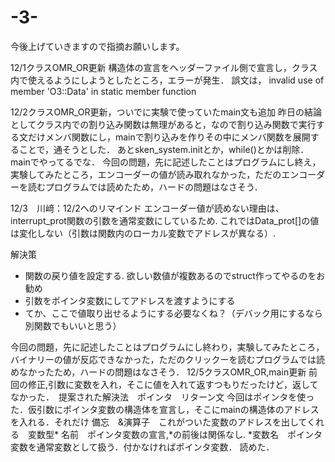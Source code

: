 # -3-
今後上げていきますので指摘お願いします。

12/1クラスOMR_OR更新 構造体の宣言をヘッダーファイル側で宣言し，クラス内で使えるようにしようとしたところ，エラーが発生．
誤文は，
invalid use of member 'O3::Data' in static member function

12/2クラスOMR_OR更新，ついでに実験で使っていたmain文も追加
昨日の結論としてクラス内での割り込み関数は無理があると，なので割り込み関数で実行する文だけメンバ関数にし，mainで割り込みを作りその中にメンバ関数を展開することで，通そうとした．
あとsken_system.initとか，while()とかは削除．mainでやってるでな．
今回の問題，先に記述したことはプログラムにし終え，実験してみたところ，エンコーダーの値が読み取れなかった，ただのエンコーダーを読むプログラムでは読めたため，ハードの問題はなさそう．

12/3　川﨑：12/2へのリマインド
エンコーダー値が読めない理由は、interrupt_prot関数の引数を通常変数にしているため. これではData_prot[]の値は変化しない（引数は関数内のローカル変数でアドレスが異なる）.

解決策

* 関数の戻り値を設定する. 欲しい数値が複数あるのでstruct作ってやるのをお勧め 
* 引数をポインタ変数にしてアドレスを渡すようにする
* てか、ここで値取り出せるようにする必要なくね？（デバック用にするなら別関数でもいいと思う）

今回の問題，先に記述したことはプログラムにし終わり，実験してみたところ，バイナリーの値が反応できなかった，ただのクリックーを読むプログラムでは読めなかったため，ハードの問題はなさそう．
12/5クラスOMR_OR,main更新 
前回の修正,引数に変数を入れ，そこに値を入れて返すつもりだったけど，返してなかった．　提案された解決法　ポインタ　リターン文
今回はポインタを使った．仮引数にポインタ変数の構造体を宣言し，そこにmainの構造体のアドレスを入れる．それだけ
備忘　&演算子　これがついた変数のアドレスを出してくれる　変数型* 名前　ポインタ変数の宣言,*の前後は関係なし. *変数名　ポインタ変数を通常変数として扱う．付かなければポインタ変数．
読めた．
